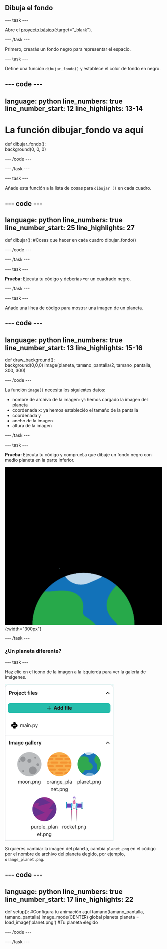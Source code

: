 ## Dibuja el fondo

--- task ---

Abre el [proyecto básico](https://editor.raspberrypi.org/en/projects/rocket-launch-starter){:target="_blank"}.

--- /task ---

Primero, crearás un fondo negro para representar el espacio.

--- task ---

Define una función `dibujar_fondo()` y establece el color de fondo en negro.

--- code ---
---
language: python line_numbers: true line_number_start: 12
line_highlights: 13-14
---

# La función dibujar_fondo va aquí
def dibujar_fondo():   
background(0, 0, 0)

--- /code ---

--- /task ---

--- task ---

Añade esta función a la lista de cosas para `dibujar ()` en cada cuadro.

--- code ---
---
language: python line_numbers: true line_number_start: 25
line_highlights: 27
---

def dibujar(): #Cosas que hacer en cada cuadro dibujar_fondo()

--- /code ---

--- /task ---

--- task ---

**Prueba:** Ejecuta tu código y deberías ver un cuadrado negro.

--- /task ---



--- task ---

Añade una línea de código para mostrar una imagen de un planeta.

--- code ---
---
language: python line_numbers: true line_number_start: 13
line_highlights: 15-16
---
def draw_background():  
background(0,0,0) image(planeta, tamano_pantalla/2, tamano_pantalla, 300, 300)

--- /code ---


La función `image()` necesita los siguientes datos:

- nombre de archivo de la imagen: ya hemos cargado la imagen del planeta
- coordenada x: ya hemos establecido el tamaño de la pantalla
- coordenada y
- ancho de la imagen
- altura de la imagen

--- /task ---

--- task ---

**Prueba:** Ejecuta tu código y comprueba que dibuje un fondo negro con medio planeta en la parte inferior.

![Un planeta sobre un fondo negro.](images/step_2.png){:width="300px"}

--- /task ---

### ¿Un planeta diferente?

--- task ---

Haz clic en el icono de la imagen a la izquierda para ver la galería de imágenes.

![Elige un planeta diferente](images/image_gallery.png)

Si quieres cambiar la imagen del planeta, cambia `planet.png` en el código por el nombre de archivo del planeta elegido, por ejemplo, `orange_planet.png`.

--- code ---
---
language: python line_numbers: true line_number_start: 17
line_highlights: 22
---
def setup(): #Configura tu animación aquí tamano(tamano_pantalla, tamano_pantalla) image_mode(CENTER) global planeta planeta = load_image('planet.png') #Tu planeta elegido

--- /code ---

--- /task ---

